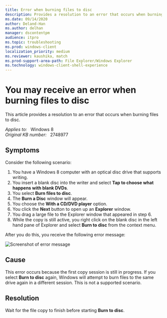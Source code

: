 ```yaml
---
title: Error when burning files to disc
description: Provides a resolution to an error that occurs when burning files to disc
ms.date: 09/14/2020
author: Deland-Han
ms.author: delhan 
manager: dscontentpm
audience: itpro
ms.topic: troubleshooting
ms.prod: windows-client
localization_priority: medium
ms.reviewer: kaushika, match
ms.prod-support-area-path: File Explorer/Windows Explorer
ms.technology: windows-client-shell-experience
---
```

# You may receive an error when burning files to disc

This article provides a resolution to an error that occurs when burning files to disc.

_Applies to:_ &nbsp; Windows 8  
_Original KB number:_ &nbsp; 2748977

## Symptoms

Consider the following scenario:

1. You have a Windows 8 computer with an optical disc drive that supports writing.
2. You insert a blank disc into the writer and select **Tap to choose what happens with blank DVDs**.
3. You select **Burn files to disc**.
4. The **Burn a Disc** window will appear.
5. You choose the **With a CD/DVD player** option.
6. You click the **Next** button to open up an **Explorer** window.
7. You drag a large file to the Explorer window that appeared in step 6.
8. While the copy is still active, you right click on the blank disc in the left hand pane of Explorer and select **Burn to disc** from the context menu.
  
After you do this, you receive the following error message:

![Screenshot of error message](./media/error-when-burning-files-to-disc/burn-to-disc.PNG)

## Cause

This error occurs because the first copy session is still in progress. If you select **Burn to disc** again, Windows will attempt to burn files to the same drive again in a different session. This is not a supported scenario.

## Resolution

Wait for the file copy to finish before starting **Burn to disc**.
